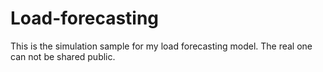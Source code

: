 # Load-forecasting
This is the simulation sample for my load forecasting model. The real one can not be shared public.
